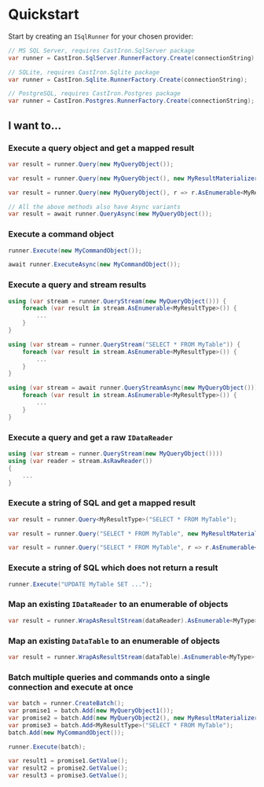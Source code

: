 # Quickstart

Start by creating an `ISqlRunner` for your chosen provider:

```csharp
// MS SQL Server, requires CastIron.SqlServer package
var runner = CastIron.SqlServer.RunnerFactory.Create(connectionString);

// SQLite, requires CastIron.Sqlite package
var runner = CastIron.Sqlite.RunnerFactory.Create(connectionString);

// PostgreSQL, requires CastIron.Postgres package
var runner = CastIron.Postgres.RunnerFactory.Create(connectionString);
```

## I want to...

### Execute a query object and get a mapped result

```csharp
var result = runner.Query(new MyQueryObject());
```

```csharp
var result = runner.Query(new MyQueryObject(), new MyResultMaterializer());
```

```csharp
var result = runner.Query(new MyQueryObject(), r => r.AsEnumerable<MyResultType>().ToList());
```

```csharp
// All the above methods also have Async variants
var result = await runner.QueryAsync(new MyQueryObject());
```

### Execute a command object

```csharp
runner.Execute(new MyCommandObject());
```

```csharp
await runner.ExecuteAsync(new MyCommandObject());
```

### Execute a query and stream results

```csharp
using (var stream = runner.QueryStream(new MyQueryObject())) {
    foreach (var result in stream.AsEnumerable<MyResultType>()) {
        ...
    }
}
```

```csharp
using (var stream = runner.QueryStream("SELECT * FROM MyTable")) {
    foreach (var result in stream.AsEnumerable<MyResultType>()) {
        ...
    }
}
```

```csharp
using (var stream = await runner.QueryStreamAsync(new MyQueryObject())) {
    foreach (var result in stream.AsEnumerable<MyResultType>()) {
        ...
    }
}
```

### Execute a query and get a raw `IDataReader`

```csharp
using (var stream = runner.QueryStream(new MyQueryObject()))) 
using (var reader = stream.AsRawReader()) 
{
    ...
}
```

### Execute a string of SQL and get a mapped result

```csharp
var result = runner.Query<MyResultType>("SELECT * FROM MyTable");
```

```csharp
var result = runner.Query("SELECT * FROM MyTable", new MyResultMaterializer());
```

```csharp
var result = runner.Query("SELECT * FROM MyTable", r => r.AsEnumerable<MyResultType>().FirstOrDefault());
```

### Execute a string of SQL which does not return a result

```csharp
runner.Execute("UPDATE MyTable SET ...");
```

### Map an existing `IDataReader` to an enumerable of objects

```csharp
var result = runner.WrapAsResultStream(dataReader).AsEnumerable<MyType>();
```

### Map an existing `DataTable` to an enumerable of objects

```csharp
var result = runner.WrapAsResultStream(dataTable).AsEnumerable<MyType>();
```

### Batch multiple queries and commands onto a single connection and execute at once

```csharp
var batch = runner.CreateBatch();
var promise1 = batch.Add(new MyQueryObject1());
var promise2 = batch.Add(new MyQueryObject2(), new MyResultMaterializer());
var promise3 = batch.Add<MyResultType>("SELECT * FROM MyTable");
batch.Add(new MyCommandObject());

runner.Execute(batch);

var result1 = promise1.GetValue();
var result2 = promise2.GetValue();
var result3 = promise3.GetValue();
```
